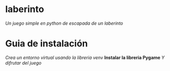 # laberinto
 *Un juego simple en python de escapada de un laberinto*

# Guia de instalación

*Crea un entorno virtual usando la libreria venv*
**Instalar la libreria Pygame**
*Y difrutar del juego*
